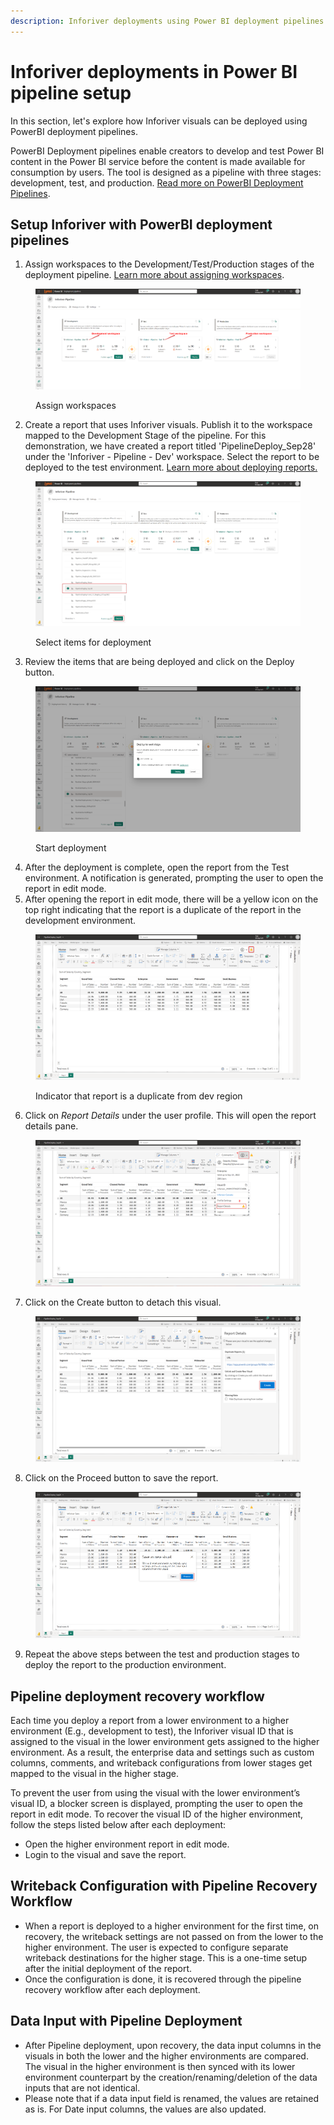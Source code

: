 ```yaml
---
description: Inforiver deployments using Power BI deployment pipelines
---
```


# Inforiver deployments in Power BI pipeline setup

In this section, let's explore how Inforiver visuals can be deployed using PowerBI deployment pipelines.

PowerBI Deployment pipelines enable creators to develop and test Power BI content in the Power BI service before the content is made available for consumption by users. The tool is designed as a pipeline with three stages: development, test, and production. [Read more on PowerBI Deployment Pipelines](https://nam12.safelinks.protection.outlook.com/?url=https%3A%2F%2Flearn.microsoft.com%2Fen-us%2Ffabric%2Fcicd%2Fdeployment-pipelines%2Fintro-to-deployment-pipelines\&data=05%7C01%7CDeepthyD%40lumel.com%7Ca87a79fb0b12450c528508dbc0b0a156%7C9f84ee4bbee342f7b84ce57e5e92f105%7C0%7C0%7C638315637090593779%7CUnknown%7CTWFpbGZsb3d8eyJWIjoiMC4wLjAwMDAiLCJQIjoiV2luMzIiLCJBTiI6Ik1haWwiLCJXVCI6Mn0%3D%7C3000%7C%7C%7C\&sdata=tVBVdrJJ4Zlr4nx%2FV%2FFPPTwvnSB48LD%2BroaOexysB7k%3D\&reserved=0).&#x20;

## Setup Inforiver with PowerBI deployment pipelines

1. Assign workspaces to the Development/Test/Production stages of the deployment pipeline. [Learn more about assigning workspaces](https://learn.microsoft.com/en-us/fabric/cicd/deployment-pipelines/assign-pipeline).&#x20;

<figure><img src="../../.gitbook/assets/image (10) (1) (1) (1).png" alt=""><figcaption><p>Assign workspaces</p></figcaption></figure>

2. Create a report that uses Inforiver visuals. Publish it to the workspace mapped to the Development Stage of the pipeline. For this demonstration, we have created a report titled 'PipelineDeploy\_Sep28' under the 'Inforiver - Pipeline - Dev' workspace. Select the report to be deployed to the test environment. [Learn more about deploying reports.](https://learn.microsoft.com/en-us/fabric/cicd/deployment-pipelines/deploy-content)

<figure><img src="../../.gitbook/assets/image (11) (1) (1).png" alt=""><figcaption><p>Select items for deployment</p></figcaption></figure>

3. Review the items that are being deployed and click on the Deploy button.

<figure><img src="../../.gitbook/assets/image (12) (1) (1).png" alt=""><figcaption><p>Start deployment</p></figcaption></figure>

4. After the deployment is complete, open the report from the Test environment. A notification is generated, prompting the user to open the report in edit mode.&#x20;
5. After opening the report in edit mode, there will be a yellow icon on the top right indicating that the report is a duplicate of the report in the development environment.

<figure><img src="../../.gitbook/assets/image (13) (1) (1).png" alt=""><figcaption><p>Indicator that report is a duplicate from dev region</p></figcaption></figure>

6. Click on _Report Details_ under the user profile. This will open the report details pane.

<figure><img src="../../.gitbook/assets/image (14) (1) (1).png" alt=""><figcaption></figcaption></figure>

7. Click on the Create button to detach this visual.

<figure><img src="../../.gitbook/assets/image (15) (1) (1).png" alt=""><figcaption></figcaption></figure>

8. Click on the Proceed button to save the report.

<figure><img src="../../.gitbook/assets/image (16) (1) (1).png" alt=""><figcaption></figcaption></figure>

9. Repeat the above steps between the test and production stages to deploy the report to the production environment.

## **Pipeline deployment recovery workflow**

Each time you deploy a report from a lower environment to a higher environment (E.g., development to test), the Inforiver visual ID that is assigned to the visual in the lower environment gets assigned to the higher environment. As a result, the enterprise data and settings such as custom columns, comments, and writeback configurations from lower stages get mapped to the visual in the higher stage.

To prevent the user from using the visual with the lower environment’s visual ID, a blocker screen is displayed, prompting the user to open the report in edit mode. To recover the visual ID of the higher environment, follow the steps listed below after each deployment:

* Open the higher environment report in edit mode.
* Login to the visual and save the report.

## Writeback Configuration with Pipeline Recovery Workflow

* When a report is deployed to a higher environment for the first time, on recovery, the writeback settings are not passed on from the lower to the higher environment. The user is expected to configure separate writeback destinations for the higher stage. This is a one-time setup after the initial deployment of the report.
* Once the configuration is done, it is recovered through the pipeline recovery workflow after each deployment.

## Data Input with Pipeline Deployment

* After Pipeline deployment, upon recovery, the data input columns in the visuals in both the lower and the higher environments are compared. The visual in the higher environment is then synced with its lower environment counterpart by the creation/renaming/deletion of the data inputs that are not identical.
* Please note that if a data input field is renamed, the values are retained as is. For Date input columns, the values are also updated.
